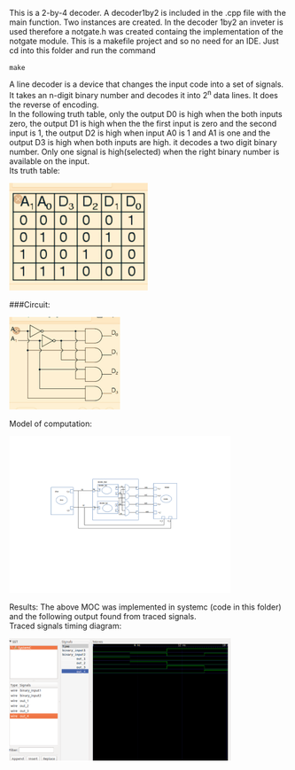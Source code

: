 This is a 2-by-4 decoder. A decoder1by2 is included in the .cpp file with the main function. Two instances are created. In the decoder 1by2 an inveter is used therefore a notgate.h was created containg the implementation of the notgate module. This is a makefile project and so no need for an IDE. 
Just cd into this folder and run the command 

    make 


A line decoder is a device that changes the input code into a set of signals.<br>
It takes an n-digit binary number and decodes it into 2<sup>n</sup> data lines.
It does the reverse of encoding. <br>
In the following truth table, only the output D0 is high when the both inputs zero, the output D1 is high when the the first input is zero and the second input is 1, the output D2 is high when input A0 is 1 and A1 is one and the output D3  is high when both inputs are high. it decodes a two digit binary number.
Only one signal is high(selected) when the right binary number is available on the input. <br>
Its truth table: 
<p align="left">
  <img src="IMAGES/truth_table.jpg" width="250"/>
</p>

###Circuit:
<p align="left">
  <img src="IMAGES/circuit.jpg" width="200"/>
</p>

Model of computation:
<p align="left">
  <img src="IMAGES/Moc.png" width="400"/>
</p>
Results:
The above MOC was implemented in systemc (code in this folder) and the following output found from traced signals.<br>
Traced signals timing diagram:
<p align="left">
  <img src="IMAGES/timing _diagram.png" width="400"/>
<p>



